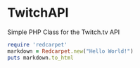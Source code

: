TwitchAPI
=========

Simple PHP Class for the Twitch.tv API
```ruby
require 'redcarpet'
markdown = Redcarpet.new("Hello World!")
puts markdown.to_html
```
